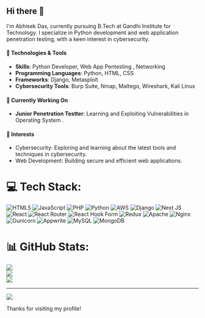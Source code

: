## Hi there 👋


<!--**Abhisek3005/Abhisek3005** is a ✨ _special_ ✨ repository because its `README.md` (this file) appears on your GitHub profile-->
I'm Abhisek Das, currently pursuing  B.Tech at Gandhi Institute for Technology. I specialize in Python development and web application penetration testing, with a keen interest in cybersecurity.

#### 🔧 Technologies & Tools
- **Skills**: Python Developer, Web App Pentesting , Networking
- **Programming Languages**: Python, HTML, CSS
- **Frameworks**: Django, Metasploit
- **Cybersecurity Tools**: Burp Suite, Nmap, Maltego, Wireshark, Kali Linux

#### 🌱 Currently Working On
- **Junior Penetration Testter**: Learning and Exploiting Vulnerabilities in Operating System .

#### 🌟 Interests
- Cybersecurity: Exploring and learning about the latest tools and techniques in cybersecurity.
- Web Development: Building secure and efficient web applications.

# 💻 Tech Stack:
![HTML5](https://img.shields.io/badge/html5-%23E34F26.svg?style=for-the-badge&logo=html5&logoColor=white) ![JavaScript](https://img.shields.io/badge/javascript-%23323330.svg?style=for-the-badge&logo=javascript&logoColor=%23F7DF1E) ![PHP](https://img.shields.io/badge/php-%23777BB4.svg?style=for-the-badge&logo=php&logoColor=white) ![Python](https://img.shields.io/badge/python-3670A0?style=for-the-badge&logo=python&logoColor=ffdd54) ![AWS](https://img.shields.io/badge/AWS-%23FF9900.svg?style=for-the-badge&logo=amazon-aws&logoColor=white) ![Django](https://img.shields.io/badge/django-%23092E20.svg?style=for-the-badge&logo=django&logoColor=white) ![Next JS](https://img.shields.io/badge/Next-black?style=for-the-badge&logo=next.js&logoColor=white) ![React](https://img.shields.io/badge/react-%2320232a.svg?style=for-the-badge&logo=react&logoColor=%2361DAFB) ![React Router](https://img.shields.io/badge/React_Router-CA4245?style=for-the-badge&logo=react-router&logoColor=white) ![React Hook Form](https://img.shields.io/badge/React%20Hook%20Form-%23EC5990.svg?style=for-the-badge&logo=reacthookform&logoColor=white) ![Redux](https://img.shields.io/badge/redux-%23593d88.svg?style=for-the-badge&logo=redux&logoColor=white) ![Apache](https://img.shields.io/badge/apache-%23D42029.svg?style=for-the-badge&logo=apache&logoColor=white) ![Nginx](https://img.shields.io/badge/nginx-%23009639.svg?style=for-the-badge&logo=nginx&logoColor=white) ![Gunicorn](https://img.shields.io/badge/gunicorn-%298729.svg?style=for-the-badge&logo=gunicorn&logoColor=white) ![Appwrite](https://img.shields.io/badge/Appwrite-%23FD366E.svg?style=for-the-badge&logo=appwrite&logoColor=white) ![MySQL](https://img.shields.io/badge/mysql-4479A1.svg?style=for-the-badge&logo=mysql&logoColor=white) ![MongoDB](https://img.shields.io/badge/MongoDB-%234ea94b.svg?style=for-the-badge&logo=mongodb&logoColor=white)
# 📊 GitHub Stats:
![](https://github-readme-stats.vercel.app/api?username=Abhisek3005&theme=dark&hide_border=false&include_all_commits=false&count_private=false)<br/>
![](https://github-readme-streak-stats.herokuapp.com/?user=Abhisek3005&theme=dark&hide_border=false)<br/>
![](https://github-readme-stats.vercel.app/api/top-langs/?username=Abhisek3005&theme=dark&hide_border=false&include_all_commits=false&count_private=false&layout=compact)

---
[![](https://visitcount.itsvg.in/api?id=Abhisek3005&icon=0&color=0)](https://visitcount.itsvg.in)

<!-- Proudly created with GPRM ( https://gprm.itsvg.in ) -->
Thanks for visiting my profile!

